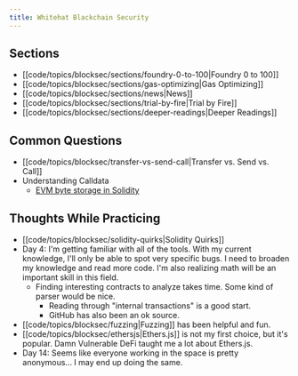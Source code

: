 ```yaml
---
title: Whitehat Blackchain Security
---
```


## Sections

- [[code/topics/blocksec/sections/foundry-0-to-100|Foundry 0 to 100]]
- [[code/topics/blocksec/sections/gas-optimizing|Gas Optimizing]]
- [[code/topics/blocksec/sections/news|News]]
- [[code/topics/blocksec/sections/trial-by-fire|Trial by Fire]]
- [[code/topics/blocksec/sections/deeper-readings|Deeper Readings]]

## Common Questions

- [[code/topics/blocksec/transfer-vs-send-call|Transfer vs. Send vs. Call]]
- Understanding Calldata
    - [EVM byte storage in Solidity](https://noxx.substack.com/p/evm-deep-dives-the-path-to-shadowy-3ea)

## Thoughts While Practicing

- [[code/topics/blocksec/solidity-quirks|Solidity Quirks]]
- Day 4: I'm getting familiar with all of the tools. With my current knowledge, I'll only be able to spot very specific bugs. I need to broaden my knowledge and read more code. I'm also realizing math will be an important skill in this field.
    - Finding interesting contracts to analyze takes time. Some kind of parser would be nice.
        - Reading through "internal transactions" is a good start.
        - GitHub has also been an ok source.
- [[code/topics/blocksec/fuzzing|Fuzzing]] has been helpful and fun.
- [[code/topics/blocksec/ethersjs|Ethers.js]] is not my first choice, but it's popular. Damn Vulnerable DeFi taught me a lot about Ethers.js.
- Day 14: Seems like everyone working in the space is pretty anonymous... I may end up doing the same.